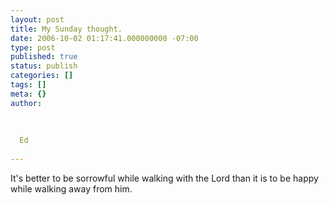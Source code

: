 ```yaml
---
layout: post
title: My Sunday thought.
date: 2006-10-02 01:17:41.000000000 -07:00
type: post
published: true
status: publish
categories: []
tags: []
meta: {}
author:
  
  
  
  Ed
  
---
```

<p>It's better to be sorrowful while walking with the Lord than it is to be happy while walking away from him.</p>
